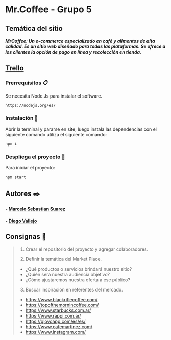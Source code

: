 # Mr.Coffee - Grupo 5

## Temática del sitio
##### MrCoffee: Un e-commerce especializado en café y alimentos de alta calidad. Es un sitio web diseñado para todas las plataformas. Se ofrece a los clientes la opción de pago en línea y recolección en tienda.

## [Trello](https://trello.com/b/GDl9UoXC/mrcoffee)

### Prerrequisitos 📋

Se necesita Node.Js para instalar el software.

```
https://nodejs.org/es/
```

### Instalación 🔧

Abrir la terminal y pararse en site, luego instala las dependencias con el siguiente comando utiliza el siguiente comando:

```
npm i
```

### Despliega el proyecto 🚀

Para iniciar el proyecto:

```
npm start
```

## Autores ✒️

#### - [Marcelo Sebastian Suarez](https://github.com/sebastianszz)

#### - [Diego Vallejo](https://github.com/19diego93)

## Consignas 📄

> 1. Crear el repositorio del proyecto y agregar colaboradores.
>
> 2. Definir la temática del Market Place.
>
> - ¿Qué productos o servicios brindará nuestro sitio?
> - ¿Quién será nuestra audiencia objetivo?
> - ¿Cómo ajustaremos nuestra oferta a ese público?
>
> 3. Buscar inspiración en referentes del mercado.
>
> - <https://www.blackriflecoffee.com/>
> - <https://topofthemornincoffee.com/>
> - <https://www.starbucks.com.ar/>
> - <https://www.rappi.com.ar/>
> - <https://glovoapp.com/es/es/>
> - <https://www.cafemartinez.com/>
> - <https://www.instagram.com/>
